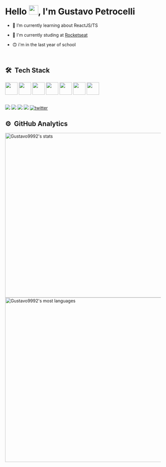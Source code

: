 <h1 align="left">Hello <img src="https://raw.githubusercontent.com/kaueMarques/kaueMarques/master/hi.gif" width="30px">, I'm Gustavo Petrocelli</h1>

- 🔭 I’m currently learning about ReactJS/TS

- 📖 I'm currently studing at [Rocketseat](https://github.com/Rocketseat)

- 🙃 i'm in the last year of school

<br>

## 🛠 &nbsp;Tech Stack

<div> 
  <img width="40rem" height="40rem" src="https://cdn.jsdelivr.net/gh/devicons/devicon/icons/javascript/javascript-original.svg" />
  <img width="40rem" height="40rem" src="https://cdn.jsdelivr.net/gh/devicons/devicon/icons/html5/html5-original.svg" />
  <img width="40rem" height="40rem" src="https://cdn.jsdelivr.net/gh/devicons/devicon/icons/css3/css3-original.svg" />
  <img width="40rem" height="40rem" src="https://cdn.jsdelivr.net/gh/devicons/devicon/icons/vscode/vscode-original.svg" />
  <img width="40rem" height="40rem" src="https://cdn.jsdelivr.net/gh/devicons/devicon/icons/git/git-original.svg" />
  <img width="40rem" height="40rem" src="https://cdn.jsdelivr.net/gh/devicons/devicon/icons/github/github-original.svg" />
  <img width="40rem" height="40rem" src="https://cdn.jsdelivr.net/gh/devicons/devicon/icons/react/react-original.svg" />
</div>

##

<div> 
  <a href="https://instagram.com/gupetrocelli" target="_blank"><img src="https://img.shields.io/badge/-Instagram-%23E4405F?style=for-the-badge&logo=instagram&logoColor=white" target="_blank"></a>
 	<a href="https://www.twitch.tv/NotFlyer" target="_blank"><img src="https://img.shields.io/badge/Twitch-9146FF?style=for-the-badge&logo=twitch&logoColor=white" target="_blank"></a>
  <a href = "mailto:contatogustavopetrocelli@gmail.com"><img src="https://img.shields.io/badge/-Gmail-%23333?style=for-the-badge&logo=gmail&logoColor=white" target="_blank"></a>
  <a href="https://www.linkedin.com/in/gustavo-petrocelli-19614b224/" target="_blank"><img src="https://img.shields.io/badge/-LinkedIn-%230077B5?style=for-the-badge&logo=linkedin&logoColor=white" target="_blank"></a>
  <a href="https://twitter.com/GuPetrocelli" target="_blank">
  <img src="https://img.shields.io/badge/Twitter-1DA1F2?style=for-the-badge&logo=twitter&logoColor=white" alt="twitter"/>  
  </a>
  
  ##
  
  ## ⚙️ &nbsp;GitHub Analytics

<p align="left">
<img width="530em" src="https://github-readme-stats.vercel.app/api?username=Gustavo9992&show_icons=true&theme=radical" alt="Gustavo9992's stats"/>
<img width="530em" src="https://github-readme-stats.vercel.app/api/top-langs/?username=Gustavo9992&layout=compact&theme=radical" alt="Gustavo9992's most languages"/>
</p>
